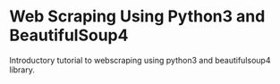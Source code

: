 # Web Scraping Using Python3 and BeautifulSoup4
 Introductory tutorial to webscraping using python3 and beautifulsoup4 library. 
